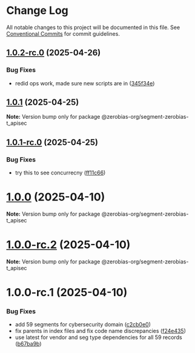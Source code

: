 # Change Log

All notable changes to this project will be documented in this file.
See [Conventional Commits](https://conventionalcommits.org) for commit guidelines.

## [1.0.2-rc.0](https://github.com/zerobias-org/segment/compare/@zerobias-org/segment-zerobias-t_apisec@1.0.1...@zerobias-org/segment-zerobias-t_apisec@1.0.2-rc.0) (2025-04-26)


### Bug Fixes

* redid ops work, made sure new scripts are in ([345f34e](https://github.com/zerobias-org/segment/commit/345f34ec926029dc141943b3e321676adb4a2888))





## [1.0.1](https://github.com/zerobias-org/segment/compare/@zerobias-org/segment-zerobias-t_apisec@1.0.1-rc.0...@zerobias-org/segment-zerobias-t_apisec@1.0.1) (2025-04-25)

**Note:** Version bump only for package @zerobias-org/segment-zerobias-t_apisec





## [1.0.1-rc.0](https://github.com/zerobias-org/segment/compare/@zerobias-org/segment-zerobias-t_apisec@1.0.0...@zerobias-org/segment-zerobias-t_apisec@1.0.1-rc.0) (2025-04-25)


### Bug Fixes

* try this to see concurrecny ([ff11c66](https://github.com/zerobias-org/segment/commit/ff11c66d67cb9f185098fd640d4139178d29ae22))





# [1.0.0](https://github.com/zerobias-org/segment/compare/@zerobias-org/segment-zerobias-t_apisec@1.0.0-rc.2...@zerobias-org/segment-zerobias-t_apisec@1.0.0) (2025-04-10)

**Note:** Version bump only for package @zerobias-org/segment-zerobias-t_apisec





# [1.0.0-rc.2](https://github.com/zerobias-org/segment/compare/@zerobias-org/segment-zerobias-t_apisec@1.0.0-rc.1...@zerobias-org/segment-zerobias-t_apisec@1.0.0-rc.2) (2025-04-10)

**Note:** Version bump only for package @zerobias-org/segment-zerobias-t_apisec





# 1.0.0-rc.1 (2025-04-10)


### Bug Fixes

* add 59 segments for cybersecurity domain ([c2cb0e0](https://github.com/zerobias-org/segment/commit/c2cb0e0c1f1eabb51d7f5a6ae6db98c1516fcdbe))
* fix parents in index files and fix code name discrepancies ([f24e435](https://github.com/zerobias-org/segment/commit/f24e4352453caaa05074cc6bb66ee8ed21a4f11d))
* use latest for vendor and seg type dependencies for all 59 records ([b67ba9b](https://github.com/zerobias-org/segment/commit/b67ba9bed7a90fad3b084161ebc603b5b35214b8))
